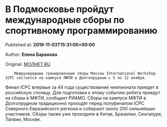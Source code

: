 
# В Подмосковье пройдут международные сборы по спортивному программированию

Published at: **2019-11-03T15:31:00+00:00**

Author: **Елена Баранова**

Original: [МОЛНЕТ.RU](https://www.molnet.ru/mos/ru/science/o_717233)


        Международные тренировочные сборы Moscow International Workshop ICPC состоятся на кампусе МФТИ в Долгопрудном с 5 по 12 ноября.
      
Финал ICPC впервые за 44 года существования чемпионата приедет в российскую столицу. Для подготовки к этому событию ребята приедут на сборы в МФТИ, сообщает РИАМО.
Сборы на кампусе МФТИ в Долгопрудном традиционно проходят перед полуфиналом ICPC Северного Евразийского региона и собирают около 200 сильнейших участников. Сборы также уже проходили в Китае, Бразилии, Сингапуре, Латвии, Москве. 
